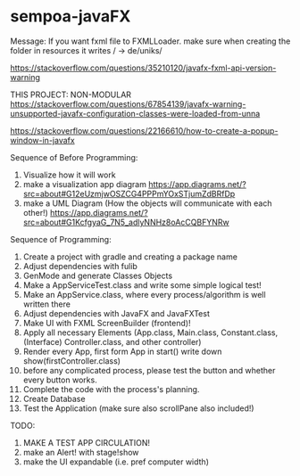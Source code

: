 # sempoa-javaFX

Message:
If you want fxml file to FXMLLoader. make sure when creating the folder in resources it writes / -> de/uniks/

https://stackoverflow.com/questions/35210120/javafx-fxml-api-version-warning

THIS PROJECT: NON-MODULAR
https://stackoverflow.com/questions/67854139/javafx-warning-unsupported-javafx-configuration-classes-were-loaded-from-unna

https://stackoverflow.com/questions/22166610/how-to-create-a-popup-window-in-javafx

Sequence of Before Programming:
1. Visualize how it will work
2. make a visualization app diagram https://app.diagrams.net/?src=about#G12eUzmjwOSZCG4PPPmYOxSTjumZdBRfDp
3. make a UML Diagram (How the objects will communicate with each other!) https://app.diagrams.net/?src=about#G1KcfgyaG_7N5_adlyNNHz8oAcCQBFYNRw

Sequence of Programming:
1. Create a project with gradle and creating a package name
2. Adjust dependencies with fulib
3. GenMode and generate Classes Objects
4. Make a AppServiceTest.class and write some simple logical test!
5. Make an AppService.class, where every process/algorithm is well written there
6. Adjust dependencies with JavaFX and JavaFXTest
7. Make UI with FXML ScreenBuilder (frontend)!
8. Apply all necessary Elements (App.class, Main.class, Constant.class, (Interface) Controller.class, and other controller)
9. Render every App, first form App in start() write down show(firstController.class)
10. before any complicated process, please test the button and whether every button works.
11. Complete the code with the process's planning.
12. Create Database
13. Test the Application (make sure also scrollPane also included!)

TODO:
1. MAKE A TEST APP CIRCULATION!
2. make an Alert! with stage!show
3. make the UI expandable (i.e. pref computer width)